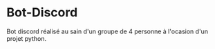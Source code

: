 # Bot-Discord
Bot discord réalisé au sain d'un groupe de 4 personne à l'ocasion d'un projet python.
